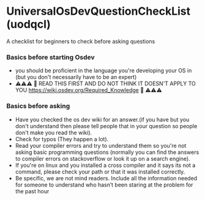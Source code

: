 # UniversalOsDevQuestionCheckList (uodqcl)
A checklist for beginners to check before asking questions


### Basics before starting Osdev
- you should be proficient in the language you're developing your OS in (but you don't necessarily have to be an expert)
- :warning::warning::warning: :rotating_light: READ THIS FIRST AND DO NOT THINK IT DOESN'T APPLY TO YOU https://wiki.osdev.org/Required_Knowledge :rotating_light: :warning::warning::warning:

### Basics before asking
- Have you checked the os dev wiki for an answer.(if you have but you don't understand then please tell people that in your question so people don't make you read the wiki).
- Check for typos (They happen a lot).
- Read your compiler errors and try to understand them so you're not asking basic programming questions (normally you can find the answers to compiler errors on stackoverflow or look it up on a search engine).
- If you're on linux and you installed a cross compiler and it says its not a command, please check your path or that it was installed correctly.
- Be specific, we are not mind readers. Include all the information needed for someone to understand who hasn’t been staring at the problem for the past hour

